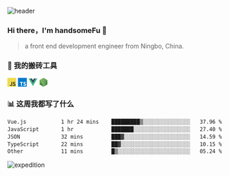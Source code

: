 ![header](https://raw.githubusercontent.com/fzq1998/fzq1998/master/header.png)

### Hi there，I'm handsomeFu 👋

> a front end development engineer from Ningbo, China.

### 🔧 我的搬砖工具
<code><img height="20" src="https://raw.githubusercontent.com/github/explore/80688e429a7d4ef2fca1e82350fe8e3517d3494d/topics/javascript/javascript.png" alt="javascript"></code>
<code><img height="20" src="https://raw.githubusercontent.com/github/explore/80688e429a7d4ef2fca1e82350fe8e3517d3494d/topics/typescript/typescript.png" alt="typescript"></code>
<code><img height="20" src="https://raw.githubusercontent.com/github/explore/80688e429a7d4ef2fca1e82350fe8e3517d3494d/topics/vue/vue.png" alt="vue"></code>
<code><img height="20" src="https://raw.githubusercontent.com/github/explore/80688e429a7d4ef2fca1e82350fe8e3517d3494d/topics/nodejs/nodejs.png" alt="nodejs"></code>



### 📊 这周我都写了什么
<!--START_SECTION:waka-->

```txt
Vue.js           1 hr 24 mins    █████████▒░░░░░░░░░░░░░░░   37.96 %
JavaScript       1 hr            ███████░░░░░░░░░░░░░░░░░░   27.40 %
JSON             32 mins         ███▓░░░░░░░░░░░░░░░░░░░░░   14.59 %
TypeScript       22 mins         ██▓░░░░░░░░░░░░░░░░░░░░░░   10.15 %
Other            11 mins         █▒░░░░░░░░░░░░░░░░░░░░░░░   05.24 %
```

<!--END_SECTION:waka-->


![expedition](https://raw.githubusercontent.com/fzq1998/fzq1998/master/expedition.gif)

